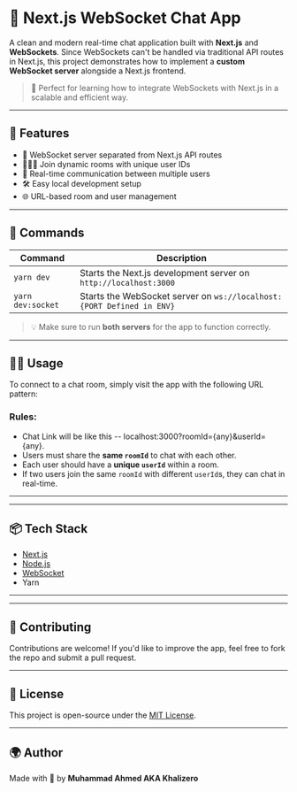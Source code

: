 # 🔌 Next.js WebSocket Chat App

A clean and modern real-time chat application built with **Next.js** and **WebSockets**. Since WebSockets can't be handled via traditional API routes in Next.js, this project demonstrates how to implement a **custom WebSocket server** alongside a Next.js frontend.

> 🌟 Perfect for learning how to integrate WebSockets with Next.js in a scalable and efficient way.

---

## 🚀 Features

- 📡 WebSocket server separated from Next.js API routes
- 🧑‍🤝‍🧑 Join dynamic rooms with unique user IDs
- 💬 Real-time communication between multiple users
- 🛠️ Easy local development setup
- 🌐 URL-based room and user management

---

## 🔧 Commands

| Command             | Description                        |
|---------------------|------------------------------------|
| `yarn dev`          | Starts the Next.js development server on `http://localhost:3000` |
| `yarn dev:socket`   | Starts the WebSocket server on `ws://localhost:{PORT Defined in ENV}` |

> 💡 Make sure to run **both servers** for the app to function correctly.

---

## 🧑‍💻 Usage

To connect to a chat room, simply visit the app with the following URL pattern:





### Rules:

- Chat Link will be like this -- localhost:3000?roomId={any}&userId={any}.
- Users must share the **same `roomId`** to chat with each other.
- Each user should have a **unique `userId`** within a room.
- If two users join the same `roomId` with different `userId`s, they can chat in real-time.

---


---

## 📦 Tech Stack

- [Next.js](https://nextjs.org/)
- [Node.js](https://nodejs.org/)
- [WebSocket](https://developer.mozilla.org/en-US/docs/Web/API/WebSockets_API)
- Yarn

---

<!-- ## 📸 Screenshots

> _You can add screenshots or gifs here for better visual reference._ -->

---

## 🤝 Contributing

Contributions are welcome! If you'd like to improve the app, feel free to fork the repo and submit a pull request.

---

## 📄 License

This project is open-source under the [MIT License](LICENSE).

---

## 🌍 Author

Made with 💜 by **Muhammad Ahmed AKA Khalizero**

